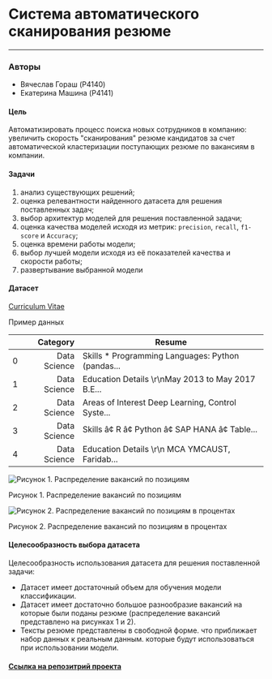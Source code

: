 # Система автоматического сканирования резюме
-------------
### Авторы
* Вячеслав Гораш (P4140)
* Екатерина Машина (P4141)

#### Цель 
Автоматизировать процесс поиска новых сотрудников в компанию: увеличить скорость "сканирования" резюме кандидатов за счет автоматической кластеризации поступающих резюме по вакансиям в компании.

#### Задачи
1. анализ существующих решений;
2. оценка релевантности найденного датасета для решения поставленных задач;
3. выбор архитектур моделей для решения поставленной задачи;
4. оценка качества моделей исходя из метрик: `precision`, `recall`, `f1-score` и `Accuracy`;
5. оценка времени работы модели;
6. выбор лучшей модели исходя из её показателей качества и скорости работы;
7. развертывание выбранной модели

#### Датасет
 [Curriculum Vitae](https://www.kaggle.com/datasets/leenardeshmukh/curriculum-vitae)

Пример данных

|      |     Category | Resume                                            |
| ---: | -----------: | ------------------------------------------------- |
|    0 | Data Science | Skills * Programming Languages: Python (pandas... |
|    1 | Data Science | Education Details \r\nMay 2013 to May 2017 B.E... |
|    2 | Data Science | Areas of Interest Deep Learning, Control Syste... |
|    3 | Data Science | Skills â¢ R â¢ Python â¢ SAP HANA â¢ Table...     |
|    4 | Data Science | Education Details \r\n MCA YMCAUST, Faridab...    |

![Рисунок 1. Распределение вакансий по позициям](https://github.com/mashinakatherina/AI_systems_architecture/blob/master/docs/project/Curriculum_Vitae_screening/imgs/category.png)

Рисунок 1. Распределение вакансий по позициям

![Рисунок 2. Распределение вакансий по позициям в процентах](https://github.com/mashinakatherina/AI_systems_architecture/blob/master/docs/project/Curriculum_Vitae_screening/imgs/category_round.png)

Рисунок 2. Распределение вакансий по позициям в процентах

#### Целесообразность выбора датасета

Целесообразность использования датасета для решения поставленной задачи: 
- Датасет имеет достаточный объем для обучения модели классификации.
- Датасет имеет достаточно большое разнообразие вакансий на которые были поданы резюме (распределение вакансий представлено на рисунках 1 и 2).  
- Тексты резюме представлены в свободной форме. что приближает набор данных к реальным данным. которые будут использоваться при использовании модели.

#### [Ссылка на репозитрий проекта](https://github.com/mashinakatherina/curriculum-vitae-screening)



